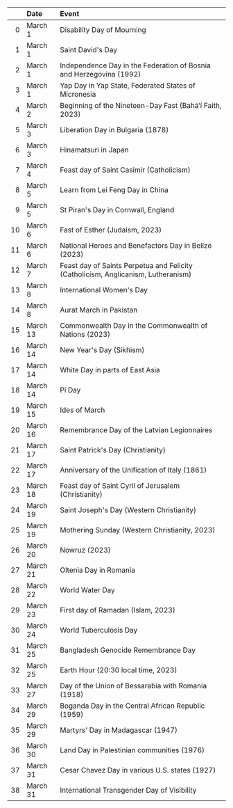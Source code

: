|    | Date     | Event                                                                             |
|---:|:---------|:----------------------------------------------------------------------------------|
|  0 | March 1  | Disability Day of Mourning                                                        |
|  1 | March 1  | Saint David's Day                                                                 |
|  2 | March 1  | Independence Day in the Federation of Bosnia and Herzegovina (1992)               |
|  3 | March 1  | Yap Day in Yap State, Federated States of Micronesia                              |
|  4 | March 2  | Beginning of the Nineteen-Day Fast (Baháʼí Faith, 2023)                           |
|  5 | March 3  | Liberation Day in Bulgaria (1878)                                                 |
|  6 | March 3  | Hinamatsuri in Japan                                                              |
|  7 | March 4  | Feast day of Saint Casimir (Catholicism)                                          |
|  8 | March 5  | Learn from Lei Feng Day in China                                                  |
|  9 | March 5  | St Piran's Day in Cornwall, England                                               |
| 10 | March 6  | Fast of Esther (Judaism, 2023)                                                    |
| 11 | March 6  | National Heroes and Benefactors Day in Belize (2023)                              |
| 12 | March 7  | Feast day of Saints Perpetua and Felicity (Catholicism, Anglicanism, Lutheranism) |
| 13 | March 8  | International Women's Day                                                         |
| 14 | March 8  | Aurat March in Pakistan                                                           |
| 15 | March 13 | Commonwealth Day in the Commonwealth of Nations (2023)                            |
| 16 | March 14 | New Year's Day (Sikhism)                                                          |
| 17 | March 14 | White Day in parts of East Asia                                                   |
| 18 | March 14 | Pi Day                                                                            |
| 19 | March 15 | Ides of March                                                                     |
| 20 | March 16 | Remembrance Day of the Latvian Legionnaires                                       |
| 21 | March 17 | Saint Patrick's Day (Christianity)                                                |
| 22 | March 17 | Anniversary of the Unification of Italy (1861)                                    |
| 23 | March 18 | Feast day of Saint Cyril of Jerusalem (Christianity)                              |
| 24 | March 19 | Saint Joseph's Day (Western Christianity)                                         |
| 25 | March 19 | Mothering Sunday (Western Christianity, 2023)                                     |
| 26 | March 20 | Nowruz (2023)                                                                     |
| 27 | March 21 | Oltenia Day in Romania                                                            |
| 28 | March 22 | World Water Day                                                                   |
| 29 | March 23 | First day of Ramadan (Islam, 2023)                                                |
| 30 | March 24 | World Tuberculosis Day                                                            |
| 31 | March 25 | Bangladesh Genocide Remembrance Day                                               |
| 32 | March 25 | Earth Hour (20:30 local time, 2023)                                               |
| 33 | March 27 | Day of the Union of Bessarabia with Romania (1918)                                |
| 34 | March 29 | Boganda Day in the Central African Republic (1959)                                |
| 35 | March 29 | Martyrs' Day in Madagascar (1947)                                                 |
| 36 | March 30 | Land Day in Palestinian communities (1976)                                        |
| 37 | March 31 | Cesar Chavez Day in various U.S. states (1927)                                    |
| 38 | March 31 | International Transgender Day of Visibility                                       |